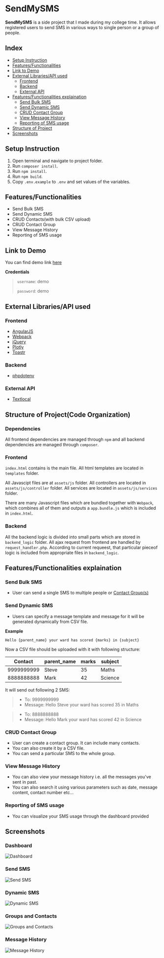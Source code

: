 # SendMySMS

**SendMySMS** is a side project that I made during my college time. It allows registered users to send SMS in various ways to single person or a group of people.

## Index
 * [Setup Instruction](#setup-instruction)
 * [Features/Functionalities](#featuresfunctionalities)
 * [Link to Demo](#link-to-demo)
 * [External Libraries/API used](#external-librariesapi-used)
   * [Frontend](#frontend)
   * [Backend](#backend)
   * [External API](#external-api)
 * [Features/Functionalities explaination](#featuresfunctionalities-explaination)
   * [Send Bulk SMS](#send-bulk-sms)
   * [Send Dynamic SMS](#send-dynamic-sms)
   * [CRUD Contact Group](#crud-contact-group)
   * [View Message History](#view-message-history)
   * [Reporting of SMS usage](#reporting-of-sms-usage)
 * [Structure of Project](#structure-of-projectcode-organization)
 * [Screenshots](#screenshots)

## Setup Instruction
1. Open terminal and navigate to project folder.
3. Run `composer install`.
2. Run `npm install`.
2. Run `npm build`.
3. Copy `.env.example` to `.env` and set values of the variables.

## Features/Functionalities
 * Send Bulk SMS
 * Send Dynamic SMS
 * CRUD Contacts(with bulk CSV upload)
 * CRUD Contact Group
 * View Message History
 * Reporting of SMS usage

## Link to Demo
You can find demo link [here](http://sendmysms.netau.net)

**Credentials**

> `username`: demo
> 
> `password`: demo

## External Libraries/API used
### Frontend
 * [AngularJS](https://angularjs.org/)
 * [Webpack](https://webpack.github.io/)
 * [jQuery](http://jquery.com/)
 * [Plotly](https://plot.ly)
 * [Toastr](https://github.com/CodeSeven/toastr)
### Backend
 * [phpdotenv](https://github.com/vlucas/phpdotenv)
### External API
 * [Textlocal](https://www.textlocal.in)

## Structure of Project(Code Organization)

### Dependencies
All frontend dependencies are managed through `npm` and all backend dependencies are managed through `composer`.

### Frontend
`index.html` contains is the main file. All html templates are located in `templates` folder.

All Javascipt files are at `assets/js` folder.
All controllers are located in `assets/js/controller` folder.
All services are located in `assets/js/services` folder.

There are many Javascript files which are bundled together with `Webpack`, which combines all of them and outputs a `app.bundle.js` which is included in `index.html`.

### Backend
All the backend logic is divided into small parts which are stored in `backend_logic` folder. All ajax request from frontend are handled by `request_handler.php`. According to current requeest, that particular pieceof logic is included from appropriate files in `backend_logic`.

## Features/Functionalities explaination
### Send Bulk SMS

 * User can send a single SMS to multiple people or [Contact Group(s)](#crud-contact-group)

### Send Dynamic SMS

 * Users can specify a message template and message for it will be generated dynamically from CSV file.

**Example**
```
Hello {parent_name} your ward has scored {marks} in {subject}
```

Now a CSV file should be uploaded with it with following structure:

| Contact | parent_name | marks | subject |
| ------- | ----------- | ----- | ------- |
| 9999999999 | Steve | 35 | Maths |
| 8888888888 | Mark | 42 | Science |

It will send out following 2 SMS:

>- To: 9999999999
>- Message: Hello Steve your ward has scored 35 in Maths

>- To: 8888888888
>- Message: Hello Mark your ward has scored 42 in Science

### CRUD Contact Group

* User can create a contact group. It can include many contacts. 
* You can also create it by a CSV file.
* You can send a particular SMS to the whole group.

### View Message History

* You can also view your message history i.e. all the messages you've sent in past.
* You can also search it using various parameters such as date, message content, contact number etc...

### Reporting of SMS usage

* You can visualize your SMS usage through the dashboard provided

## Screenshots

### Dashboard
![Dashboard](http://i.imgur.com/mYrRBB9.png)

### Send SMS
![Send SMS](http://i.imgur.com/CoYwqJc.png)

### Dynamic SMS
![Dynamic SMS](http://i.imgur.com/8e8oAtK.png)

### Groups and Contacts
![Groups and Contacts](http://i.imgur.com/2eVIhxC.png)

### Message History
![Message History](http://i.imgur.com/X5qtryD.png)
